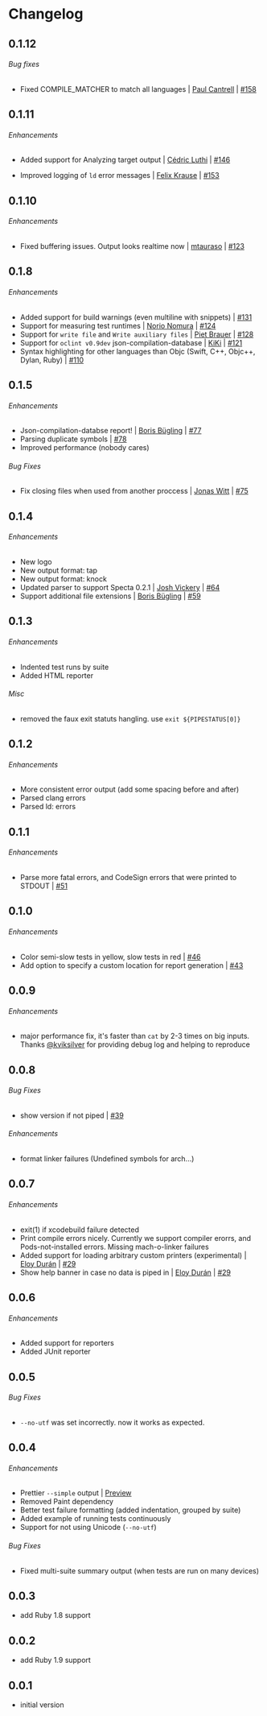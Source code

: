 # Changelog

## 0.1.12

###### Bug fixes

* Fixed COMPILE_MATCHER to match all languages
  | [Paul Cantrell](https://github.com/pcantrell)
  | [#158](https://github.com/supermarin/xcpretty/pull/158)


## 0.1.11

###### Enhancements

* Added support for Analyzing target output
  | [Cédric Luthi](https://github.com/0xced)
  | [#146](https://github.com/supermarin/xcpretty/pull/146)

* Improved logging of `ld` error messages
  | [Felix Krause](https://github.com/KrauseFx)
  | [#153](https://github.com/supermarin/xcpretty/pull/153)

## 0.1.10

###### Enhancements

* Fixed buffering issues. Output looks realtime now
  | [mtauraso](https://github.com/mtauraso)
  | [#123](https://github.com/supermarin/xcpretty/pull/123)


## 0.1.8

###### Enhancements

* Added support for build warnings (even multiline with snippets)
  | [#131](https://github.com/supermarin/xcpretty/pull/131)
* Support for measuring test runtimes
  | [Norio Nomura](https://github.com/norio-nomura)
  | [#124](https://github.com/supermarin/xcpretty/pull/124)
* Support for `write file` and `Write auxiliary files`
  | [Piet Brauer](https://github.com/pietbrauer)
  | [#128](https://github.com/supermarin/xcpretty/pull/128)
* Support for `oclint v0.9dev` json-compilation-database
  | [KiKi](https://github.com/iKiKi)
  | [#121](https://github.com/supermarin/xcpretty/pull/121)
* Syntax highlighting for other languages than Objc (Swift, C++, Objc++, Dylan, Ruby)
  | [#110](https://github.com/supermarin/xcpretty/pull/110)


## 0.1.5

###### Enhancements

* Json-compilation-databse report!
  | [Boris Bügling](https://github.com/neonichu)
  | [#77](https://github.com/supermarin/xcpretty/pull/77)
* Parsing duplicate symbols
  | [#78](https://github.com/supermarin/xcpretty/pull/78)
* Improved performance (nobody cares)

###### Bug Fixes

* Fix closing files when used from another proccess
  | [Jonas Witt](https://github.com/jonaswitt)
  | [#75](http://github.com/supermarin/xcpretty/pull/75)


## 0.1.4

###### Enhancements

* New logo
* New output format: tap
* New output format: knock
* Updated parser to support Specta 0.2.1
  | [Josh Vickery](https://github.com/vickeryj)
  | [#64](https://github.com/supermarin/xcpretty/pull/64)
* Support additional file extensions
  | [Boris Bügling](https://github.com/neonichu)
  | [#59](https://github.com/supermarin/xcpretty/pull/59)


## 0.1.3

###### Enhancements

* Indented test runs by suite
* Added HTML reporter

###### Misc

* removed the faux exit statuts hangling. use `exit ${PIPESTATUS[0]}`


## 0.1.2

###### Enhancements

* More consistent error output (add some spacing before and after)
* Parsed clang errors
* Parsed ld: errors


## 0.1.1

###### Enhancements

* Parse more fatal errors, and CodeSign errors that were printed to STDOUT |
  [#51](https://github.com/supermarin/xcpretty/issues/51)


## 0.1.0

###### Enhancements

* Color semi-slow tests in yellow, slow tests in red |
  [#46](https://github.com/supermarin/xcpretty/pull/46)
* Add option to specify a custom location for report generation |
  [#43](https://github.com/supermarin/xcpretty/pull/43)


## 0.0.9

###### Enhancements

* major performance fix, it's faster than `cat` by 2-3 times on big inputs.
  Thanks [@kviksilver](https://github.com/kviksilver) for providing debug log and helping to reproduce


## 0.0.8

###### Bug Fixes

* show version if not piped |
  [#39](https://github.com/supermarin/xcpretty/issues/39)

###### Enhancements

* format linker failures (Undefined symbols for arch...)


## 0.0.7

###### Enhancements

* exit(1) if xcodebuild failure detected
* Print compile errors nicely. Currently we support compiler erorrs,
  and Pods-not-installed errors. Missing mach-o-linker failures
* Added support for loading arbitrary custom printers (experimental) |
  [Eloy Durán](https://github.com/alloy) |
  [#29](https://github.com/supermarin/xcpretty/pulls/29)
* Show help banner in case no data is piped in |
  [Eloy Durán](https://github.com/alloy) |
  [#29](https://github.com/supermarin/xcpretty/pulls/29)


## 0.0.6

###### Enhancements

* Added support for reporters
* Added JUnit reporter


## 0.0.5

###### Bug Fixes

* `--no-utf` was set incorrectly. now it works as expected.


## 0.0.4

###### Enhancements

* Prettier `--simple` output |
  [Preview](https://travis-ci.org/allending/Kiwi/builds/15190533)
* Removed Paint dependency
* Better test failure formatting (added indentation, grouped by suite)
* Added example of running tests continuously
* Support for not using Unicode (`--no-utf`)

###### Bug Fixes

* Fixed multi-suite summary output (when tests are run on many devices)


## 0.0.3

* add Ruby 1.8 support

## 0.0.2

* add Ruby 1.9 support

## 0.0.1

* initial version
